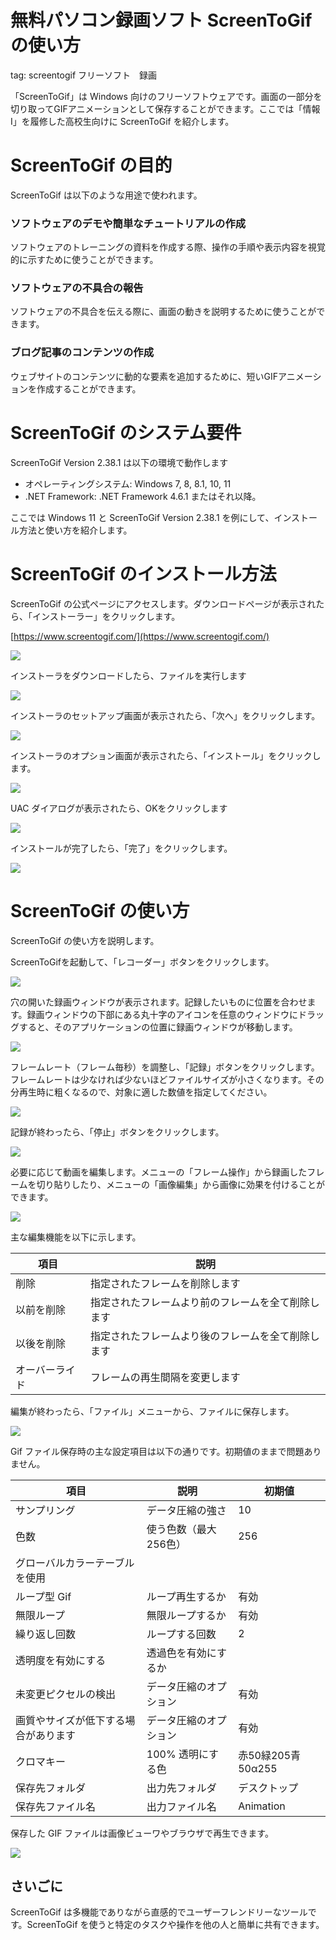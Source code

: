 # 無料パソコン録画ソフト ScreenToGif の使い方
tag: screentogif フリーソフト　録画

「ScreenToGif」は Windows 向けのフリーソフトウェアです。画面の一部分を切り取ってGIFアニメーションとして保存することができます。ここでは「情報I」を履修した高校生向けに ScreenToGif を紹介します。

# ScreenToGif の目的

ScreenToGif は以下のような用途で使われます。

### ソフトウェアのデモや簡単なチュートリアルの作成
ソフトウェアのトレーニングの資料を作成する際、操作の手順や表示内容を視覚的に示すために使うことができます。

### ソフトウェアの不具合の報告
ソフトウェアの不具合を伝える際に、画面の動きを説明するために使うことができます。

### ブログ記事のコンテンツの作成
ウェブサイトのコンテンツに動的な要素を追加するために、短いGIFアニメーションを作成することができます。

# ScreenToGif のシステム要件
ScreenToGif Version 2.38.1 は以下の環境で動作します

- オペレーティングシステム: Windows 7, 8, 8.1, 10, 11
- .NET Framework: .NET Framework 4.6.1 またはそれ以降。

ここでは Windows 11 と ScreenToGif Version 2.38.1 を例にして、インストール方法と使い方を紹介します。

# ScreenToGif のインストール方法

ScreenToGif の公式ページにアクセスします。ダウンロードページが表示されたら、「インストーラー」をクリックします。

[https://www.screentogif.com/](https://www.screentogif.com/)

![](02_officialsite.png)

インストーラをダウンロードしたら、ファイルを実行します

![](12_installer.png)

インストーラのセットアップ画面が表示されたら、「次へ」をクリックします。

![](21_installer.png)

インストーラのオプション画面が表示されたら、「インストール」をクリックします。

![](22_installer.png)

UAC ダイアログが表示されたら、OKをクリックします

![](23_installer.png)

インストールが完了したら、「完了」をクリックします。  

![](24_installer.png)

# ScreenToGif の使い方

ScreenToGif の使い方を説明します。

ScreenToGifを起動して、「レコーダー」ボタンをクリックします。

![](31_tool.png)

穴の開いた録画ウィンドウが表示されます。記録したいものに位置を合わせます。録画ウィンドウの下部にある丸十字のアイコンを任意のウィンドウにドラッグすると、そのアプリケーションの位置に録画ウィンドウが移動します。

![](32_tool.png)

フレームレート（フレーム毎秒）を調整し、「記録」ボタンをクリックします。フレームレートは少なければ少ないほどファイルサイズが小さくなります。その分再生時に粗くなるので、対象に適した数値を指定してください。

![](33_tool.png)

記録が終わったら、「停止」ボタンをクリックします。

![](34_tool.png)

必要に応じて動画を編集します。メニューの「フレーム操作」から録画したフレームを切り貼りしたり、メニューの「画像編集」から画像に効果を付けることができます。

![](35_tool.png)

主な編集機能を以下に示します。

|項目|説明|
|---|---|
|削除|指定されたフレームを削除します|
|以前を削除|指定されたフレームより前のフレームを全て削除します|
|以後を削除|指定されたフレームより後のフレームを全て削除します|
|オーバーライド|フレームの再生間隔を変更します|

編集が終わったら、「ファイル」メニューから、ファイルに保存します。

![](36_tool.png)

Gif ファイル保存時の主な設定項目は以下の通りです。初期値のままで問題ありません。

|項目|説明|初期値|
|---|---|---|
|サンプリング|データ圧縮の強さ|10|
|色数|使う色数（最大256色）|256|
|グローバルカラーテーブルを使用||  |
|ループ型 Gif|ループ再生するか|有効|
|無限ループ|無限ループするか|有効|
|繰り返し回数|ループする回数|2|
|透明度を有効にする|透過色を有効にするか||
|未変更ピクセルの検出|データ圧縮のオプション|有効|
|画質やサイズが低下する場合があります|データ圧縮のオプション|有効|
|クロマキー|100% 透明にする色|赤50緑205青50α255|
|保存先フォルダ|出力先フォルダ|デスクトップ|
|保存先ファイル名|出力ファイル名|Animation|

保存した GIF ファイルは画像ビューワやブラウザで再生できます。

![](Animation.gif)

## さいごに

ScreenToGif は多機能でありながら直感的でユーザーフレンドリーなツールです。ScreenToGif を使うと特定のタスクや操作を他の人と簡単に共有できます。